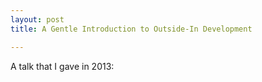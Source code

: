 ```yaml
---
layout: post
title: A Gentle Introduction to Outside-In Development

---
```


A talk that I gave in 2013:

<script async class="speakerdeck-embed" data-id="9226ed9008330131363706bdd0a6672b" data-ratio="1.0281124497992" src="//speakerdeck.com/assets/embed.js"></script>
